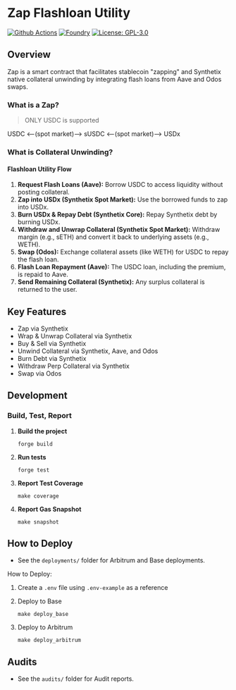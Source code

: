 # Zap Flashloan Utility

[![Github Actions][gha-badge]][gha]
[![Foundry][foundry-badge]][foundry]
[![License: GPL-3.0][license-badge]][license]

[gha]: https://github.com/JaredBorders/Zap/actions
[gha-badge]: https://github.com/JaredBorders/Zap/actions/workflows/test.yml/badge.svg
[foundry]: https://getfoundry.sh/
[foundry-badge]: https://img.shields.io/badge/Built%20with-Foundry-FFDB1C.svg
[license]: https://opensource.org/license/GPL-3.0/
[license-badge]: https://img.shields.io/badge/GitHub-GPL--3.0-informational

## Overview

Zap is a smart contract that facilitates stablecoin "zapping" and Synthetix native collateral unwinding by integrating flash loans from Aave and Odos swaps.

### What is a **Zap**?

> ONLY USDC is supported

USDC <--(spot market)--> sUSDC <--(spot market)--> USDx

### What is **Collateral Unwinding**?

#### Flashloan Utility Flow

1. **Request Flash Loans (Aave):** Borrow USDC to access liquidity without posting collateral.
2. **Zap into USDx (Synthetix Spot Market):** Use the borrowed funds to zap into USDx.
3. **Burn USDx & Repay Debt (Synthetix Core):** Repay Synthetix debt by burning USDx.
4. **Withdraw and Unwrap Collateral (Synthetix Spot Market):** Withdraw margin (e.g., sETH) and convert it back to underlying assets (e.g., WETH).
5. **Swap (Odos):** Exchange collateral assets (like WETH) for USDC to repay the flash loan.
6. **Flash Loan Repayment (Aave):** The USDC loan, including the premium, is repaid to Aave.
7. **Send Remaining Collateral (Synthetix):** Any surplus collateral is returned to the user.

## Key Features

- Zap via Synthetix
- Wrap & Unwrap Collateral via Synthetix
- Buy & Sell via Synthetix
- Unwind Collateral via Synthetix, Aave, and Odos
- Burn Debt via Synthetix
- Withdraw Perp Collateral via Synthetix
- Swap via Odos

## Development

### Build, Test, Report

1. **Build the project**

   ```
   forge build
   ```

2. **Run tests**

   ```
   forge test
   ```

3. **Report Test Coverage**

   ```
   make coverage
   ```

4. **Report Gas Snapshot**
   ```
   make snapshot
   ```

## How to Deploy

- See the `deployments/` folder for Arbitrum and Base deployments.

How to Deploy:

1. Create a `.env` file using `.env-example` as a reference

2. Deploy to Base
   ```
   make deploy_base
   ```
3. Deploy to Arbitrum
   ```
   make deploy_arbitrum
   ```

## Audits

- See the `audits/` folder for Audit reports.
